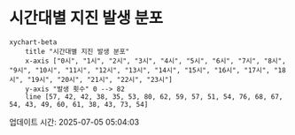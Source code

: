 # 시간대별 지진 발생 분포

```mermaid
xychart-beta
    title "시간대별 지진 발생 분포"
    x-axis ["0시", "1시", "2시", "3시", "4시", "5시", "6시", "7시", "8시", "9시", "10시", "11시", "12시", "13시", "14시", "15시", "16시", "17시", "18시", "19시", "20시", "21시", "22시", "23시"]
    y-axis "발생 횟수" 0 --> 82
    line [57, 42, 42, 38, 35, 53, 80, 62, 59, 57, 51, 54, 76, 68, 67, 54, 43, 49, 60, 61, 38, 43, 73, 54]
```

업데이트 시간: 2025-07-05 05:04:03
